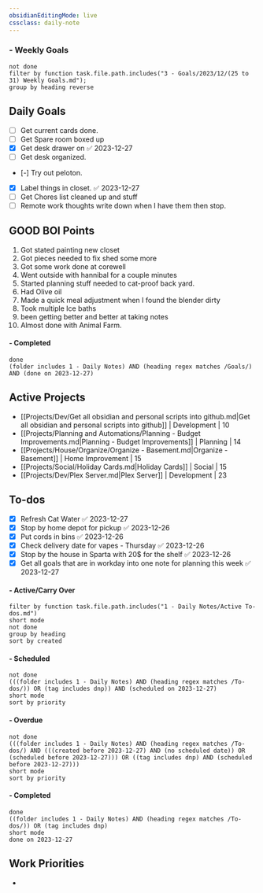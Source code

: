 ```yaml
---
obsidianEditingMode: live
cssclass: daily-note
---
```

### - Weekly Goals
```tasks
not done
filter by function task.file.path.includes("3 - Goals/2023/12/(25 to 31) Weekly Goals.md");
group by heading reverse
```
## Daily Goals
- [ ] Get current cards done.
- [ ] Get Spare room boxed up
- [x] Get desk drawer on ✅ 2023-12-27
- [ ] Get desk organized.
- [-] Try out peloton.
- [x] Label things in closet. ✅ 2023-12-27
- [ ] Get Chores list cleaned up and stuff
- [ ] Remote work thoughts write down when I have them then stop.
## GOOD BOI Points
1. Got stated painting new closet
2. Got pieces needed to fix shed some more
3. Got some work done at corewell
4. Went outside with hannibal for a couple minutes
5. Started planning stuff needed to cat-proof back yard.
6. Had Olive oil
7. Made a quick meal adjustment when I found the blender dirty
8. Took multiple Ice baths
9. been getting better and better at taking notes
10. Almost done with Animal Farm.
#### - Completed
```tasks
done
(folder includes 1 - Daily Notes) AND (heading regex matches /Goals/) AND (done on 2023-12-27)
```

## Active Projects
- [[Projects/Dev/Get all obsidian and personal scripts into github.md|Get all obsidian and personal scripts into github]] | Development | 10
- [[Projects/Planning and Automations/Planning - Budget Improvements.md|Planning - Budget Improvements]] | Planning | 14
- [[Projects/House/Organize/Organize - Basement.md|Organize - Basement]] | Home Improvement | 15
- [[Projects/Social/Holiday Cards.md|Holiday Cards]] | Social | 15
- [[Projects/Dev/Plex Server.md|Plex Server]] | Development | 23
## To-dos
- [x] Refresh Cat Water ✅ 2023-12-27
- [x] Stop by home depot for pickup ✅ 2023-12-26
- [x] Put cords in bins ✅ 2023-12-26
- [x] Check delivery date for vapes - Thursday ✅ 2023-12-26
- [x] Stop by the house in Sparta with 20$ for the shelf ✅ 2023-12-26
- [x] Get all goals that are in workday into one note for planning this week ✅ 2023-12-27
#### - Active/Carry Over
```tasks
filter by function task.file.path.includes("1 - Daily Notes/Active To-dos.md")
short mode
not done
group by heading
sort by created
```
#### - Scheduled
```tasks
not done
(((folder includes 1 - Daily Notes) AND (heading regex matches /To-dos/)) OR (tag includes dnp)) AND (scheduled on 2023-12-27)
short mode
sort by priority
```
#### - Overdue
```tasks
not done
(((folder includes 1 - Daily Notes) AND (heading regex matches /To-dos/) AND (((created before 2023-12-27) AND (no scheduled date)) OR (scheduled before 2023-12-27))) OR ((tag includes dnp) AND (scheduled before 2023-12-27)))
short mode
sort by priority
```
#### - Completed
```tasks
done
((folder includes 1 - Daily Notes) AND (heading regex matches /To-dos/)) OR (tag includes dnp)
short mode
done on 2023-12-27
```

## Work Priorities
- 
